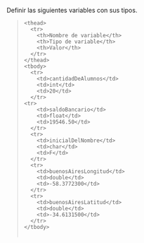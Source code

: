 Definir las siguientes variables con sus tipos.

> <table class="table table-striped">
    <thead>
      <tr>
        <th>Nombre de variable</th>
        <th>Tipo de variable</th>
        <th>Valor</th>
      </tr>
    </thead>
    <tbody>
      <tr>
        <td>cantidadDeAlumnos</td>
        <td>int</td>
        <td>20</td>
      </tr>
    <tr>
        <td>saldoBancario</td>
        <td>float</td>
        <td>19546.50</td>
      </tr>
      <tr>
        <td>inicialDelNombre</td>
        <td>char</td>
        <td>F</td>
      </tr>
      <tr>
        <td>buenosAiresLongitud</td>
        <td>double</td>
        <td>-58.3772300</td>
      </tr>
      <tr>
        <td>buenosAiresLatitud</td>
        <td>double</td>
        <td>-34.6131500</td>
      </tr>
    </tbody>
  </table>